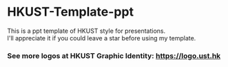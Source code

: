 # HKUST-Template-ppt
<h> This is a ppt template of HKUST style for presentations. <br> 
<h> I'll appreciate it if you could leave a star before using my template.<br> 
### See more logos at HKUST Graphic Identity: https://logo.ust.hk
